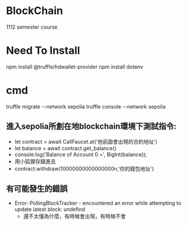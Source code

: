 # BlockChain
1112 semester course

# Need To Install
npm install @truffle/hdwallet-provider
npm install dotenv

# cmd
truffle migrate --network sepolia
truffle console --network sepolia

## 進入sepolia所創在地blockchain環境下測試指令:
-  let contract = await CallFaucet.at('他前面會出現的合約地址')
- let balance = await contract.get_balance()
- console.log('Balance of Account 0 =', BigInt(balance));
- 用小狐狸存錢進去
- contract.withdraw(10000000000000000n,'你的錢包地址')

## 有可能發生的錯誤
- Error: PollingBlockTracker - encountered an error while attempting to update latest block: undefind
    - 還不太懂為什麼，有時候會出現，有時候不會
